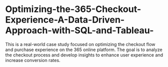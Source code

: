 # Optimizing-the-365-Checkout-Experience-A-Data-Driven-Approach-with-SQL-and-Tableau-
This is a real-world case study focused on optimizing the checkout flow and purchase experience on the 365 online platform. The goal is to analyze the checkout process and develop insights to enhance user experience and increase conversion rates.
